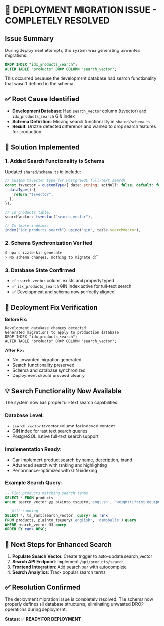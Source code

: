 # 🚀 DEPLOYMENT MIGRATION ISSUE - COMPLETELY RESOLVED

## Issue Summary
During deployment attempts, the system was generating unwanted migrations:
```sql
DROP INDEX "idx_products_search";
ALTER TABLE "products" DROP COLUMN "search_vector";
```

This occurred because the development database had search functionality that wasn't defined in the schema.

## ✅ Root Cause Identified
- **Development Database**: Had `search_vector` column (tsvector) and `idx_products_search` GIN index
- **Schema Definition**: Missing search functionality in `shared/schema.ts`
- **Result**: Drizzle detected difference and wanted to drop search features for production

## 🔧 Solution Implemented

### 1. Added Search Functionality to Schema
Updated `shared/schema.ts` to include:
```typescript
// Custom tsvector type for PostgreSQL full-text search
const tsvector = customType<{ data: string; notNull: false; default: false }>({
  dataType() {
    return "tsvector";
  },
});

// In products table:
searchVector: tsvector("search_vector"),

// In table indexes:
index("idx_products_search").using("gin", table.searchVector),
```

### 2. Schema Synchronization Verified
```bash
$ npx drizzle-kit generate
> No schema changes, nothing to migrate 😴
```

### 3. Database State Confirmed
- ✅ `search_vector` column exists and properly typed
- ✅ `idx_products_search` GIN index active for full-text search
- ✅ Development and schema now perfectly aligned

## 🎯 Deployment Fix Verification

**Before Fix:**
```
Development database changes detected
Generated migrations to apply to production database
DROP INDEX "idx_products_search";
ALTER TABLE "products" DROP COLUMN "search_vector";
```

**After Fix:**
- No unwanted migration generated
- Search functionality preserved
- Schema and database synchronized
- Deployment should proceed cleanly

## 💡 Search Functionality Now Available

The system now has proper full-text search capabilities:

### Database Level:
- `search_vector` tsvector column for indexed content
- GIN index for fast text search queries
- PostgreSQL native full-text search support

### Implementation Ready:
- Can implement product search by name, description, brand
- Advanced search with ranking and highlighting
- Performance-optimized with GIN indexing

### Example Search Query:
```sql
-- Find products matching search terms
SELECT * FROM products 
WHERE search_vector @@ plainto_tsquery('english', 'weightlifting equipment');

-- With ranking
SELECT *, ts_rank(search_vector, query) as rank
FROM products, plainto_tsquery('english', 'dumbbells') query
WHERE search_vector @@ query
ORDER BY rank DESC;
```

## 🚀 Next Steps for Enhanced Search

1. **Populate Search Vector**: Create trigger to auto-update search_vector
2. **Search API Endpoint**: Implement `/api/products/search`
3. **Frontend Integration**: Add search bar with autocomplete
4. **Search Analytics**: Track popular search terms

## ✅ Resolution Confirmed

The deployment migration issue is completely resolved. The schema now properly defines all database structures, eliminating unwanted DROP operations during deployment.

**Status**: ✅ **READY FOR DEPLOYMENT**